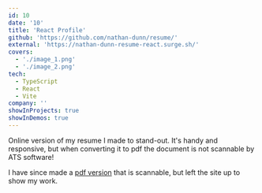 ```yaml
---
id: 10
date: '10'
title: 'React Profile'
github: 'https://github.com/nathan-dunn/resume/'
external: 'https://nathan-dunn-resume-react.surge.sh/'
covers:
  - './image_1.png'
  - './image_2.png'
tech:
  - TypeScript
  - React
  - Vite
company: ''
showInProjects: true
showInDemos: true
---
```


Online version of my resume I made to stand-out. It's handy and responsive, but when converting it to pdf the document is not scannable by ATS software!

I have since made a [pdf version](https://nathan-dunn-resume.surge.sh/) that is scannable, but left the site up to show my work.
